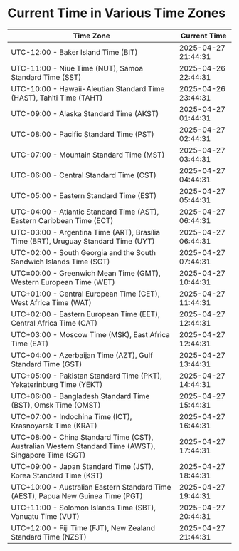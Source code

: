 # Current Time in Various Time Zones

| Time Zone | Current Time |
|-----------|--------------|
| UTC-12:00 - Baker Island Time (BIT) | 2025-04-27 21:44:31 |
| UTC-11:00 - Niue Time (NUT), Samoa Standard Time (SST) | 2025-04-26 22:44:31 |
| UTC-10:00 - Hawaii-Aleutian Standard Time (HAST), Tahiti Time (TAHT) | 2025-04-26 23:44:31 |
| UTC-09:00 - Alaska Standard Time (AKST) | 2025-04-27 01:44:31 |
| UTC-08:00 - Pacific Standard Time (PST) | 2025-04-27 02:44:31 |
| UTC-07:00 - Mountain Standard Time (MST) | 2025-04-27 03:44:31 |
| UTC-06:00 - Central Standard Time (CST) | 2025-04-27 04:44:31 |
| UTC-05:00 - Eastern Standard Time (EST) | 2025-04-27 05:44:31 |
| UTC-04:00 - Atlantic Standard Time (AST), Eastern Caribbean Time (ECT) | 2025-04-27 06:44:31 |
| UTC-03:00 - Argentina Time (ART), Brasília Time (BRT), Uruguay Standard Time (UYT) | 2025-04-27 06:44:31 |
| UTC-02:00 - South Georgia and the South Sandwich Islands Time (SGT) | 2025-04-27 07:44:31 |
| UTC±00:00 - Greenwich Mean Time (GMT), Western European Time (WET) | 2025-04-27 10:44:31 |
| UTC+01:00 - Central European Time (CET), West Africa Time (WAT) | 2025-04-27 11:44:31 |
| UTC+02:00 - Eastern European Time (EET), Central Africa Time (CAT) | 2025-04-27 12:44:31 |
| UTC+03:00 - Moscow Time (MSK), East Africa Time (EAT) | 2025-04-27 12:44:31 |
| UTC+04:00 - Azerbaijan Time (AZT), Gulf Standard Time (GST) | 2025-04-27 13:44:31 |
| UTC+05:00 - Pakistan Standard Time (PKT), Yekaterinburg Time (YEKT) | 2025-04-27 14:44:31 |
| UTC+06:00 - Bangladesh Standard Time (BST), Omsk Time (OMST) | 2025-04-27 15:44:31 |
| UTC+07:00 - Indochina Time (ICT), Krasnoyarsk Time (KRAT) | 2025-04-27 16:44:31 |
| UTC+08:00 - China Standard Time (CST), Australian Western Standard Time (AWST), Singapore Time (SGT) | 2025-04-27 17:44:31 |
| UTC+09:00 - Japan Standard Time (JST), Korea Standard Time (KST) | 2025-04-27 18:44:31 |
| UTC+10:00 - Australian Eastern Standard Time (AEST), Papua New Guinea Time (PGT) | 2025-04-27 19:44:31 |
| UTC+11:00 - Solomon Islands Time (SBT), Vanuatu Time (VUT) | 2025-04-27 20:44:31 |
| UTC+12:00 - Fiji Time (FJT), New Zealand Standard Time (NZST) | 2025-04-27 21:44:31 |
